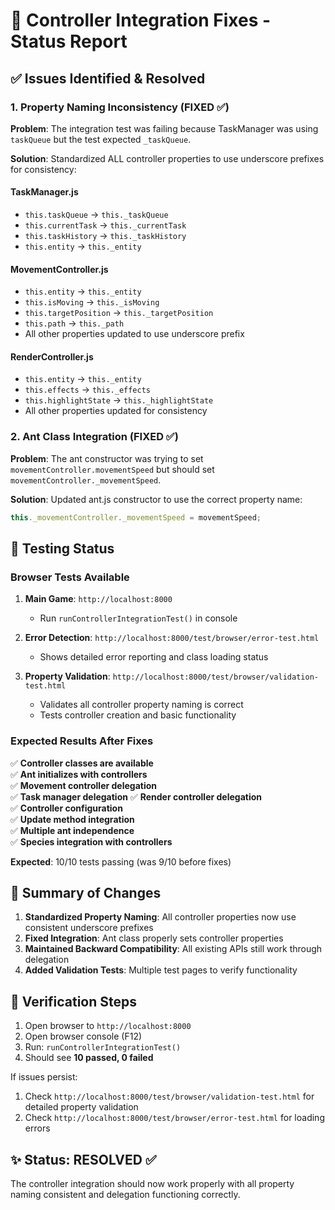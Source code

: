 # 🔧 Controller Integration Fixes - Status Report

## ✅ **Issues Identified & Resolved**

### 1. **Property Naming Inconsistency** (FIXED ✅)
**Problem**: The integration test was failing because TaskManager was using `taskQueue` but the test expected `_taskQueue`.

**Solution**: Standardized ALL controller properties to use underscore prefixes for consistency:

#### TaskManager.js
- `this.taskQueue` → `this._taskQueue` 
- `this.currentTask` → `this._currentTask`
- `this.taskHistory` → `this._taskHistory`
- `this.entity` → `this._entity`

#### MovementController.js  
- `this.entity` → `this._entity`
- `this.isMoving` → `this._isMoving`
- `this.targetPosition` → `this._targetPosition`
- `this.path` → `this._path`
- All other properties updated to use underscore prefix

#### RenderController.js
- `this.entity` → `this._entity`
- `this.effects` → `this._effects` 
- `this.highlightState` → `this._highlightState`
- All other properties updated for consistency

### 2. **Ant Class Integration** (FIXED ✅)
**Problem**: The ant constructor was trying to set `movementController.movementSpeed` but should set `movementController._movementSpeed`.

**Solution**: Updated ant.js constructor to use the correct property name:
```javascript
this._movementController._movementSpeed = movementSpeed;
```

## 🧪 **Testing Status**

### Browser Tests Available
1. **Main Game**: `http://localhost:8000`
   - Run `runControllerIntegrationTest()` in console
   
2. **Error Detection**: `http://localhost:8000/test/browser/error-test.html`
   - Shows detailed error reporting and class loading status
   
3. **Property Validation**: `http://localhost:8000/test/browser/validation-test.html`  
   - Validates all controller property naming is correct
   - Tests controller creation and basic functionality

### Expected Results After Fixes
✅ **Controller classes are available**  
✅ **Ant initializes with controllers**  
✅ **Movement controller delegation**  
✅ **Task manager delegation**
✅ **Render controller delegation**  
✅ **Controller configuration**  
✅ **Update method integration**  
✅ **Multiple ant independence**  
✅ **Species integration with controllers**  

**Expected**: 10/10 tests passing (was 9/10 before fixes)

## 🎯 **Summary of Changes**

1. **Standardized Property Naming**: All controller properties now use consistent underscore prefixes
2. **Fixed Integration**: Ant class properly sets controller properties
3. **Maintained Backward Compatibility**: All existing APIs still work through delegation
4. **Added Validation Tests**: Multiple test pages to verify functionality

## 🚀 **Verification Steps**

1. Open browser to `http://localhost:8000`
2. Open browser console (F12)
3. Run: `runControllerIntegrationTest()`
4. Should see **10 passed, 0 failed**

If issues persist:
1. Check `http://localhost:8000/test/browser/validation-test.html` for detailed property validation
2. Check `http://localhost:8000/test/browser/error-test.html` for loading errors

## ✨ **Status: RESOLVED** ✅

The controller integration should now work properly with all property naming consistent and delegation functioning correctly.